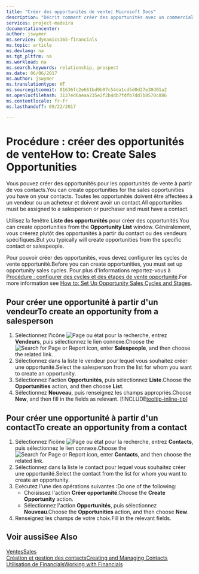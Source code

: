 ```yaml
---
title: "Créer des opportunités de vente| Microsoft Docs"
description: "Décrit comment créer des opportunités avec un commercial ou un contact dans Financials."
services: project-madeira
documentationcenter: 
author: jswymer
ms.service: dynamics365-financials
ms.topic: article
ms.devlang: na
ms.tgt_pltfrm: na
ms.workload: na
ms.search.keywords: relationship, prospect
ms.date: 06/06/2017
ms.author: jswymer
ms.translationtype: HT
ms.sourcegitcommit: 81636fc2e661bd9b07c54da1cd5d0d27e30d01a2
ms.openlocfilehash: 3137ed6aeaa235e2f2b4db7fdfb7dd7b8570c886
ms.contentlocale: fr-fr
ms.lasthandoff: 09/22/2017

---
```

# <a name="how-to-create-sales-opportunities"></a><span data-ttu-id="070fd-103">Procédure : créer des opportunités de vente</span><span class="sxs-lookup"><span data-stu-id="070fd-103">How to: Create Sales Opportunities</span></span>
<span data-ttu-id="070fd-104">Vous pouvez créer des opportunités pour les opportunités de vente à partir de vos contacts.</span><span class="sxs-lookup"><span data-stu-id="070fd-104">You can create opportunities for the sales opportunities you have on your contacts.</span></span> <span data-ttu-id="070fd-105">Toutes les opportunités doivent être affectées à un vendeur ou un acheteur et doivent avoir un contact.</span><span class="sxs-lookup"><span data-stu-id="070fd-105">All opportunities must be assigned to a salesperson or purchaser and must have a contact.</span></span>

<span data-ttu-id="070fd-106">Utilisez la fenêtre **Liste des opportunités** pour créer des opportunités.</span><span class="sxs-lookup"><span data-stu-id="070fd-106">You can create opportunities from the **Opportunity List** window.</span></span> <span data-ttu-id="070fd-107">Généralement, vous créerez plutôt des opportunités à partir du contact ou des vendeurs spécifiques.</span><span class="sxs-lookup"><span data-stu-id="070fd-107">But you typically will create opportunities from the specific contact or salespeople.</span></span>

<span data-ttu-id="070fd-108">Pour pouvoir créer des opportunités, vous devez configurer les cycles de vente opportunité.</span><span class="sxs-lookup"><span data-stu-id="070fd-108">Before you can create opportunities, you must set up opportunity sales cycles.</span></span> <span data-ttu-id="070fd-109">Pour plus d'informations reportez-vous à [Procédure : configurer des cycles et des étapes de vente opportunité](marketing-how-setup-opportunity-sales-cycles-stages.md).</span><span class="sxs-lookup"><span data-stu-id="070fd-109">For more information see [How to: Set Up Opportunity Sales Cycles and Stages](marketing-how-setup-opportunity-sales-cycles-stages.md).</span></span>

## <a name="to-create-an-opportunity-from-a-salesperson"></a><span data-ttu-id="070fd-110">Pour créer une opportunité à partir d'un vendeur</span><span class="sxs-lookup"><span data-stu-id="070fd-110">To create an opportunity from a salesperson</span></span>
1. <span data-ttu-id="070fd-111">Sélectionnez l'icône ![Page ou état pour la recherche](media/ui-search/search_small.png "Page ou état pour la recherche"), entrez **Vendeurs**, puis sélectionnez le lien connexe.</span><span class="sxs-lookup"><span data-stu-id="070fd-111">Choose the ![Search for Page or Report](media/ui-search/search_small.png "Search for Page or Report icon") icon, enter **Salespeople**, and then choose the related link.</span></span>
2. <span data-ttu-id="070fd-112">Sélectionnez dans la liste le vendeur pour lequel vous souhaitez créer une opportunité.</span><span class="sxs-lookup"><span data-stu-id="070fd-112">Select the salesperson from the list for whom you want to create an opportunity.</span></span>
3. <span data-ttu-id="070fd-113">Sélectionnez l'action **Opportunités**, puis sélectionnez **Liste**.</span><span class="sxs-lookup"><span data-stu-id="070fd-113">Choose the **Opportunities** action, and then choose **List**.</span></span>
4. <span data-ttu-id="070fd-114">Sélectionnez **Nouveau**, puis renseignez les champs appropriés.</span><span class="sxs-lookup"><span data-stu-id="070fd-114">Choose **New**, and then fill in the fields as relevant.</span></span> [!INCLUDE[tooltip-inline-tip](includes/tooltip-inline-tip_md.md)]  



## <a name="to-create-an-opportunity-from-a-contact"></a><span data-ttu-id="070fd-115">Pour créer une opportunité à partir d'un contact</span><span class="sxs-lookup"><span data-stu-id="070fd-115">To create an opportunity from a contact</span></span>
1. <span data-ttu-id="070fd-116">Sélectionnez l'icône ![Page ou état pour la recherche](media/ui-search/search_small.png "Page ou état pour la recherche"), entrez **Contacts**, puis sélectionnez le lien connexe.</span><span class="sxs-lookup"><span data-stu-id="070fd-116">Choose the ![Search for Page or Report](media/ui-search/search_small.png "Search for Page or Report icon") icon, enter **Contacts**, and then choose the related link.</span></span>
2. <span data-ttu-id="070fd-117">Sélectionnez dans la liste le contact pour lequel vous souhaitez créer une opportunité.</span><span class="sxs-lookup"><span data-stu-id="070fd-117">Select the contact from the list for whom you want to create an opportunity.</span></span>
3. <span data-ttu-id="070fd-118">Exécutez l'une des opérations suivantes :</span><span class="sxs-lookup"><span data-stu-id="070fd-118">Do one of the following:</span></span>
   * <span data-ttu-id="070fd-119">Choisissez l'action **Créer opportunité**.</span><span class="sxs-lookup"><span data-stu-id="070fd-119">Choose the **Create Opportunity** action.</span></span>
   * <span data-ttu-id="070fd-120">Sélectionnez l'action **Opportunités**, puis sélectionnez **Nouveau**.</span><span class="sxs-lookup"><span data-stu-id="070fd-120">Choose the  **Opportunities** action, and then choose **New**.</span></span>
4. <span data-ttu-id="070fd-121">Renseignez les champs de votre choix.</span><span class="sxs-lookup"><span data-stu-id="070fd-121">Fill in the relevant fields.</span></span>

## <a name="see-also"></a><span data-ttu-id="070fd-122">Voir aussi</span><span class="sxs-lookup"><span data-stu-id="070fd-122">See Also</span></span>
[<span data-ttu-id="070fd-123">Ventes</span><span class="sxs-lookup"><span data-stu-id="070fd-123">Sales</span></span>](sales-manage-sales.md)  
[<span data-ttu-id="070fd-124">Création et gestion des contacts</span><span class="sxs-lookup"><span data-stu-id="070fd-124">Creating and Managing Contacts</span></span>](marketing-contacts.md)  
[<span data-ttu-id="070fd-125">Utilisation de Financials</span><span class="sxs-lookup"><span data-stu-id="070fd-125">Working with Financials</span></span>](ui-work-product.md)

